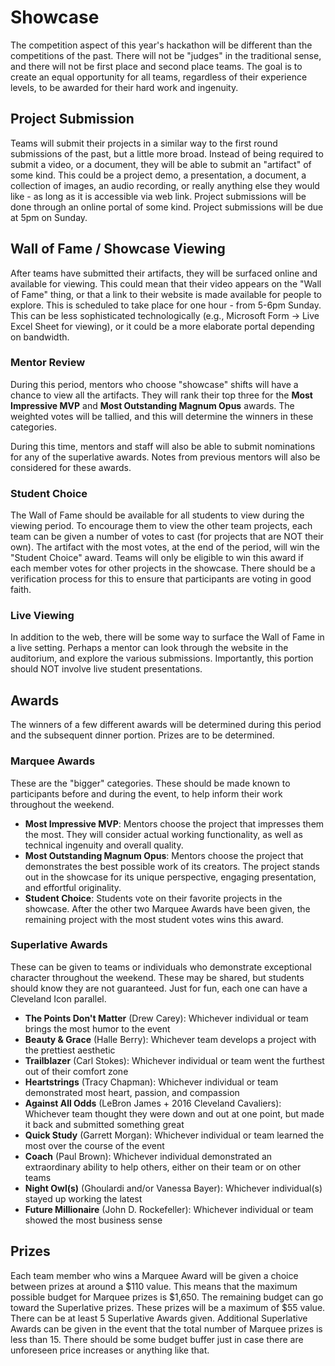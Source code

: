 # Showcase
The competition aspect of this year's hackathon will be different than the competitions of the past. There will not be "judges" in the traditional sense, and there will not be first place and second place teams. The goal is to create an equal opportunity for all teams, regardless of their experience levels, to be awarded for their hard work and ingenuity.

## Project Submission
Teams will submit their projects in a similar way to the first round submissions of the past, but a little more broad. Instead of being required to submit a video, or a document, they will be able to submit an "artifact" of some kind. This could be a project demo, a presentation, a document, a collection of images, an audio recording, or really anything else they would like - as long as it is accessible via web link. Project submissions will be done through an online portal of some kind. Project submissions will be due at 5pm on Sunday.

## Wall of Fame / Showcase Viewing
After teams have submitted their artifacts, they will be surfaced online and available for viewing. This could mean that their video appears on the "Wall of Fame" thing, or that a link to their website is made available for people to explore. This is scheduled to take place for one hour - from 5-6pm Sunday. This can be less sophisticated technologically (e.g., Microsoft Form -> Live Excel Sheet for viewing), or it could be a more elaborate portal depending on bandwidth.

### Mentor Review
During this period, mentors who choose "showcase" shifts will have a chance to view all the artifacts. They will rank their top three for the **Most Impressive MVP** and **Most Outstanding Magnum Opus** awards. The weighted votes will be tallied, and this will determine the winners in these categories.

During this time, mentors and staff will also be able to submit nominations for any of the superlative awards. Notes from previous mentors will also be considered for these awards.

### Student Choice
The Wall of Fame should be available for all students to view during the viewing period. To encourage them to view the other team projects, each team can be given a number of votes to cast (for projects that are NOT their own). The artifact with the most votes, at the end of the period, will win the "Student Choice" award. Teams will only be eligible to win this award if each member votes for other projects in the showcase. There should be a verification process for this to ensure that participants are voting in good faith.

### Live Viewing
In addition to the web, there will be some way to surface the Wall of Fame in a live setting. Perhaps a mentor can look through the website in the auditorium, and explore the various submissions. Importantly, this portion should NOT involve live student presentations.

## Awards
The winners of a few different awards will be determined during this period and the subsequent dinner portion. Prizes are to be determined.

### Marquee Awards
These are the "bigger" categories. These should be made known to participants before and during the event, to help inform their work throughout the weekend.

- **Most Impressive MVP**: Mentors choose the project that impresses them the most. They will consider actual working functionality, as well as technical ingenuity and overall quality.
- **Most Outstanding Magnum Opus**: Mentors choose the project that demonstrates the best possible work of its creators. The project stands out in the showcase for its unique perspective, engaging presentation, and effortful originality. 
- **Student Choice**: Students vote on their favorite projects in the showcase. After the other two Marquee Awards have been given, the remaining project with the most student votes wins this award.

### Superlative Awards
These can be given to teams or individuals who demonstrate exceptional character throughout the weekend. These may be shared, but students should know they are not guaranteed. Just for fun, each one can have a Cleveland Icon parallel.

- **The Points Don't Matter** (Drew Carey): Whichever individual or team brings the most humor to the event
- **Beauty & Grace** (Halle Berry): Whichever team develops a project with the prettiest aesthetic
- **Trailblazer** (Carl Stokes): Whichever individual or team went the furthest out of their comfort zone
- **Heartstrings** (Tracy Chapman): Whichever individual or team demonstrated most heart, passion, and compassion
- **Against All Odds** (LeBron James + 2016 Cleveland Cavaliers): Whichever team thought they were down and out at one point, but made it back and submitted something great
- **Quick Study** (Garrett Morgan): Whichever individual or team learned the most over the course of the event
- **Coach** (Paul Brown): Whichever individual demonstrated an extraordinary ability to help others, either on their team or on other teams
- **Night Owl(s)** (Ghoulardi and/or Vanessa Bayer): Whichever individual(s) stayed up working the latest
- **Future Millionaire** (John D. Rockefeller): Whichever individual or team showed the most business sense

## Prizes
Each team member who wins a Marquee Award will be given a choice between prizes at around a $110 value. This means that the maximum possible budget for Marquee prizes is $1,650. The remaining budget can go toward the Superlative prizes. These prizes will be a maximum of $55 value. There can be at least 5 Superlative Awards given. Additional Superlative Awards can be given in the event that the total number of Marquee prizes is less than 15. There should be some budget buffer just in case there are unforeseen price increases or anything like that.
